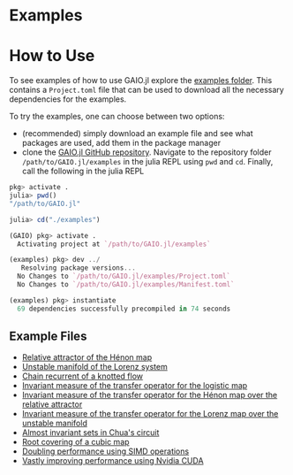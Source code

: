# Examples

# How to Use

To see examples of how to use GAIO.jl explore the [examples folder](https://github.com/gaioguys/GAIO.jl/tree/master/examples). This contains a `Project.toml` file that can be used to download all the necessary dependencies for the examples. 

To try the examples, one can choose between two options:
* (recommended) simply download an example file and see what packages are used, add them in the package manager
* clone the [GAIO.jl GitHub repository](https://github.com/gaioguys/GAIO.jl.git). Navigate to the repository folder `/path/to/GAIO.jl/examples` in the julia REPL using `pwd` and `cd`. Finally, call the following in the julia REPL
```julia
pkg> activate .
julia> pwd()
"/path/to/GAIO.jl"

julia> cd("./examples")

(GAIO) pkg> activate .
  Activating project at `/path/to/GAIO.jl/examples`

(examples) pkg> dev ../
   Resolving package versions...
  No Changes to `/path/to/GAIO.jl/examples/Project.toml`
  No Changes to `/path/to/GAIO.jl/examples/Manifest.toml`

(examples) pkg> instantiate
  69 dependencies successfully precompiled in 74 seconds
```

## Example Files

* [Relative attractor of the Hénon map](https://github.com/gaioguys/GAIO.jl/blob/master/examples/attractor.jl)
* [Unstable manifold of the Lorenz system](https://github.com/gaioguys/GAIO.jl/blob/master/examples/unstable_manifold.jl)
* [Chain recurrent of a knotted flow](https://github.com/gaioguys/GAIO.jl/blob/master/examples/recurrent_set.jl)
* [Invariant measure of the transfer operator for the logistic map](https://github.com/gaioguys/GAIO.jl/blob/master/examples/invariant_measure_1d.jl)
* [Invariant measure of the transfer operator for the Hénon map over the relative attractor](https://github.com/gaioguys/GAIO.jl/blob/master/examples/advanced/invariant_measure_2d.jl)
* [Invariant measure of the transfer operator for the Lorenz map over the unstable manifold](https://github.com/gaioguys/GAIO.jl/blob/master/examples/advanced/invariant_measure_3d.jl)
* [Almost invariant sets in Chua's circuit](https://github.com/gaioguys/GAIO.jl/blob/master/examples/advanced/almost_invariant_sets.jl)
* [Root covering of a cubic map](https://github.com/gaioguys/GAIO.jl/blob/master/examples/advanced/roots.jl)
* [Doubling performance using SIMD operations](https://github.com/gaioguys/GAIO.jl/blob/master/examples/advanced/fast_maps_using_SIMD.jl)
* [Vastly improving performance using Nvidia CUDA](https://github.com/gaioguys/GAIO.jl/blob/master/examples/advanced/fast_maps_using_CUDA.jl)
